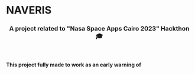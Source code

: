 # NAVERIS

<h3 align="center">A project related to "Nasa Space Apps Cairo 2023" Hackthon 🎓</h3>
<br>
<h4>This project fully made to work as an early warning of</h4>


